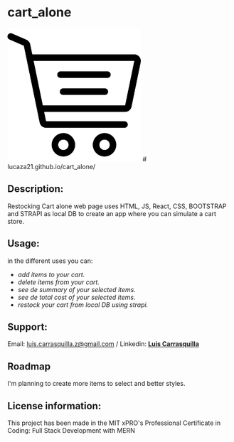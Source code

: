 # cart_alone

<img src= "cart.png" width='300'/>
# lucaza21.github.io/cart_alone/

## Description:
Restocking Cart alone web page uses HTML, JS, React, CSS, BOOTSTRAP  and STRAPI as local DB to create an app where you can simulate a cart store.

## Usage: 
in the different uses you can:

* _add items to your cart._
* _delete items from your cart._
* _see de summary of your selected items._
* _see de total cost of your selected items._
* _restock your cart from local DB using strapi._

## Support:
Email: <luis.carrasquilla.z@gmail.com> / 
Linkedin: **[Luis Carrasquilla](https://www.linkedin.com/in/luis-carrasquilla/)** 

## Roadmap
I'm planning to create more items to select and better styles.

## License information:  
This project has been made in the MIT xPRO's Professional Certificate in Coding: Full Stack Development with MERN
